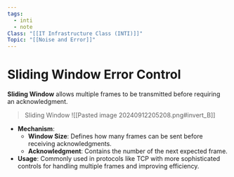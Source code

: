 ```yaml
---
tags:
  - inti
  - note
Class: "[[IT Infrastructure Class (INTI)]]"
Topic: "[[Noise and Error]]"
---
```


# Sliding Window Error Control

**Sliding Window** allows multiple frames to be transmitted before requiring an acknowledgment.

> Sliding Window
> ![[Pasted image 20240912205208.png#invert_B]]

- **Mechanism**:
    - **Window Size**: Defines how many frames can be sent before receiving acknowledgments.
    - **Acknowledgment**: Contains the number of the next expected frame.
- **Usage**: Commonly used in protocols like TCP with more sophisticated controls for handling multiple frames and improving efficiency.

